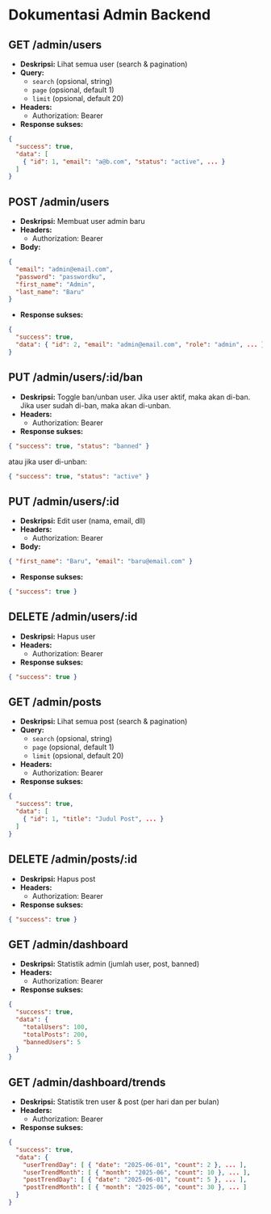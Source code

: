 # Dokumentasi Admin Backend

## GET /admin/users

- **Deskripsi:** Lihat semua user (search & pagination)
- **Query:**
  - `search` (opsional, string)
  - `page` (opsional, default 1)
  - `limit` (opsional, default 20)
- **Headers:**
  - Authorization: Bearer <JWT admin>
- **Response sukses:**

```json
{
  "success": true,
  "data": [
    { "id": 1, "email": "a@b.com", "status": "active", ... }
  ]
}
```

## POST /admin/users

- **Deskripsi:** Membuat user admin baru
- **Headers:**
  - Authorization: Bearer <JWT admin>
- **Body:**

```json
{
  "email": "admin@email.com",
  "password": "passwordku",
  "first_name": "Admin",
  "last_name": "Baru"
}
```

- **Response sukses:**

```json
{
  "success": true,
  "data": { "id": 2, "email": "admin@email.com", "role": "admin", ... }
}
```

## PUT /admin/users/:id/ban

- **Deskripsi:** Toggle ban/unban user. Jika user aktif, maka akan di-ban. Jika user sudah di-ban, maka akan di-unban.
- **Headers:**
  - Authorization: Bearer <JWT admin>
- **Response sukses:**

```json
{ "success": true, "status": "banned" }
```

atau jika user di-unban:

```json
{ "success": true, "status": "active" }
```

## PUT /admin/users/:id

- **Deskripsi:** Edit user (nama, email, dll)
- **Headers:**
  - Authorization: Bearer <JWT admin>
- **Body:**

```json
{ "first_name": "Baru", "email": "baru@email.com" }
```

- **Response sukses:**

```json
{ "success": true }
```

## DELETE /admin/users/:id

- **Deskripsi:** Hapus user
- **Headers:**
  - Authorization: Bearer <JWT admin>
- **Response sukses:**

```json
{ "success": true }
```

## GET /admin/posts

- **Deskripsi:** Lihat semua post (search & pagination)
- **Query:**
  - `search` (opsional, string)
  - `page` (opsional, default 1)
  - `limit` (opsional, default 20)
- **Headers:**
  - Authorization: Bearer <JWT admin>
- **Response sukses:**

```json
{
  "success": true,
  "data": [
    { "id": 1, "title": "Judul Post", ... }
  ]
}
```

## DELETE /admin/posts/:id

- **Deskripsi:** Hapus post
- **Headers:**
  - Authorization: Bearer <JWT admin>
- **Response sukses:**

```json
{ "success": true }
```

## GET /admin/dashboard

- **Deskripsi:** Statistik admin (jumlah user, post, banned)
- **Headers:**
  - Authorization: Bearer <JWT admin>
- **Response sukses:**

```json
{
  "success": true,
  "data": {
    "totalUsers": 100,
    "totalPosts": 200,
    "bannedUsers": 5
  }
}
```

## GET /admin/dashboard/trends

- **Deskripsi:** Statistik tren user & post (per hari dan per bulan)
- **Headers:**
  - Authorization: Bearer <JWT admin>
- **Response sukses:**

```json
{
  "success": true,
  "data": {
    "userTrendDay": [ { "date": "2025-06-01", "count": 2 }, ... ],
    "userTrendMonth": [ { "month": "2025-06", "count": 10 }, ... ],
    "postTrendDay": [ { "date": "2025-06-01", "count": 5 }, ... ],
    "postTrendMonth": [ { "month": "2025-06", "count": 30 }, ... ]
  }
}
```
